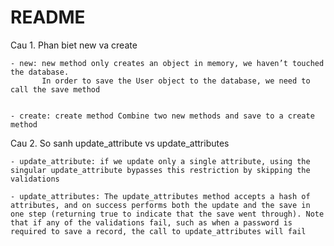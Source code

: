 # README

Cau 1. Phan biet new va create

	- new: new method only creates an object in memory, we haven’t touched the database.
		   In order to save the User object to the database, we need to call the save method


	- create: create method Combine two new methods and save to a create method

Cau 2. So sanh update_attribute vs update_attributes

	- update_attribute: if we update only a single attribute, using the singular update_attribute bypasses this restriction by skipping the validations

	- update_attributes: The update_attributes method accepts a hash of attributes, and on success performs both the update and the save in one step (returning true to indicate that the save went through). Note that if any of the validations fail, such as when a password is required to save a record, the call to update_attributes will fail
